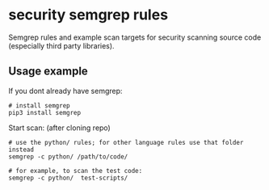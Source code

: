 # security semgrep rules 

Semgrep rules and example scan targets for security scanning source code (especially third party libraries).

## Usage example

If you dont already have semgrep:

```
# install semgrep
pip3 install semgrep
```

Start scan: (after cloning repo)

```
# use the python/ rules; for other language rules use that folder instead
semgrep -c python/ /path/to/code/

# for example, to scan the test code:
semgrep -c python/  test-scripts/
```


